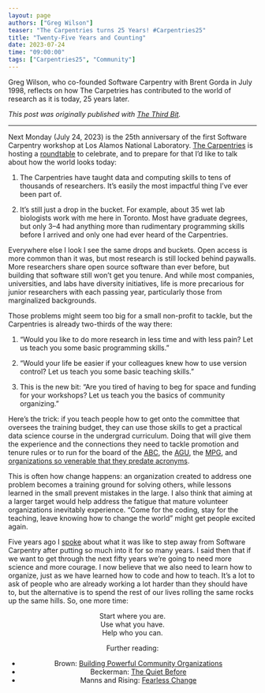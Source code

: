 ```yaml
---
layout: page
authors: ["Greg Wilson"]
teaser: "The Carpentries turns 25 Years! #Carpentries25"
title: "Twenty-Five Years and Counting"
date: 2023-07-24
time: "09:00:00"
tags: ["Carpentries25", "Community"]
---
```


Greg Wilson, who co-founded Software Carpentry with Brent Gorda in July 1998, reflects on how The Carpetries has contributed to the world of research as it is today, 25 years later. 

_This post was originally published with [The Third Bit](https://third-bit.com/2023/07/19/twenty-five-years-and-counting/)._

----------------

Next Monday (July 24, 2023) is the 25th anniversary of the first Software Carpentry workshop at Los Alamos National Laboratory. [The Carpentries](https://carpentries.org/) is hosting a [roundtable](https://third-bit.com/2023/07/05/carpentries-at-25/) to celebrate, and to prepare for that I’d like to talk about how the world looks today:

1. The Carpentries have taught data and computing skills to tens of thousands of researchers. It’s easily the most impactful thing I’ve ever been part of.

2. It’s still just a drop in the bucket. For example, about 35 wet lab biologists work with me here in Toronto. Most have graduate degrees, but only 3–4 had anything more than rudimentary programming skills before I arrived and only one had ever heard of the Carpentries.

Everywhere else I look I see the same drops and buckets. Open access is more common than it was, but most research is still locked behind paywalls. More researchers share open source software than ever before, but building that software still won’t get you tenure. And while most companies, universities, and labs have diversity initiatives, life is more precarious for junior researchers with each passing year, particularly those from marginalized backgrounds.

Those problems might seem too big for a small non-profit to tackle, but the Carpentries is already two-thirds of the way there:

1. “Would you like to do more research in less time and with less pain? Let us teach you some basic programming skills.”

2. “Would your life be easier if your colleagues knew how to use version control? Let us teach you some basic teaching skills.”

3. This is the new bit: “Are you tired of having to beg for space and funding for your workshops? Let us teach you the basics of community organizing.”

Here’s the trick: if you teach people how to get onto the committee that oversees the training budget, they can use those skills to get a practical data science course in the undergrad curriculum. Doing that will give them the experience and the connections they need to tackle promotion and tenure rules or to run for the board of the [ABC](https://www.abc.org.br/), the [AGU](https://www.agu.org/), the [MPG](https://www.mpg.de/de), and [organizations so venerable that they predate acronyms](https://royalsociety.org/).

This is often how change happens: an organization created to address one problem becomes a training ground for solving others, while lessons learned in the small prevent mistakes in the large. I also think that aiming at a larger target would help address the fatigue that mature volunteer organizations inevitably experience. “Come for the coding, stay for the teaching, leave knowing how to change the world” might get people excited again.

Five years ago I [spoke](https://www.youtube.com/watch?v=7xR50ty5DZ0) about what it was like to step away from Software Carpentry after putting so much into it for so many years. I said then that if we want to get through the next fifty years we’re going to need more science and more courage. I now believe that we also need to learn how to organize, just as we have learned how to code and how to teach. It’s a lot to ask of people who are already working a lot harder than they should have to, but the alternative is to spend the rest of our lives rolling the same rocks up the same hills. So, one more time:

<div align="center"> Start where you are.

<div align="center"> Use what you have.

<div align="center"> Help who you can.

Further reading:

* Brown: [Building Powerful Community Organizations](https://isbndb.com/book/9780977151806)
* Beckerman: [The Quiet Before](https://isbndb.com/book/9781524759209)
* Manns and Rising: [Fearless Change](https://isbndb.com/book/9780201741575)
